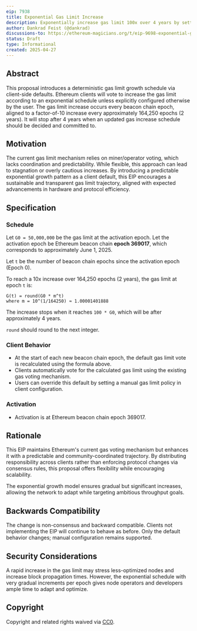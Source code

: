 ```yaml
---
eip: 7938
title: Exponential Gas Limit Increase
description: Exponentially increase gas limit 100x over 4 years by setting a default for the client vote
author: Dankrad Feist (@dankrad)
discussions-to: https://ethereum-magicians.org/t/eip-9698-exponential-gas-limit-increase-via-default-client-voting-behavior/23884
status: Draft
type: Informational
created: 2025-04-27
---
```


## Abstract

This proposal introduces a deterministic gas limit growth schedule via client-side defaults. Ethereum clients will vote to increase the gas limit according to an exponential schedule unless explicitly configured otherwise by the user. The gas limit increase occurs every beacon chain epoch, aligned to a factor-of-10 increase every approximately 164,250 epochs (2 years). It will stop after 4 years when an updated gas increase schedule should be decided and committed to.

## Motivation

The current gas limit mechanism relies on miner/operator voting, which lacks coordination and predictability. While flexible, this approach can lead to stagnation or overly cautious increases. By introducing a predictable exponential growth pattern as a client default, this EIP encourages a sustainable and transparent gas limit trajectory, aligned with expected advancements in hardware and protocol efficiency.

## Specification

### Schedule

Let `G0 = 50,000,000` be the gas limit at the activation epoch. Let the activation epoch be Ethereum beacon chain **epoch 369017**, which corresponds to approximately June 1, 2025.

Let `t` be the number of beacon chain epochs since the activation epoch (Epoch 0).

To reach a 10x increase over 164,250 epochs (2 years), the gas limit at epoch `t` is:

```text
G(t) = round(G0 * m^t)
where m = 10^(1/164250) ≈ 1.00001401888
```

The increase  stops when it reaches `100 * G0`, which will be after approximately 4 years.

`round` should round to the next integer. 

### Client Behavior

- At the start of each new beacon chain epoch, the default gas limit vote is recalculated using the formula above.
- Clients automatically vote for the calculated gas limit using the existing gas voting mechanism.
- Users can override this default by setting a manual gas limit policy in client configuration.

### Activation

- Activation is at Ethereum beacon chain epoch 369017.

## Rationale

This EIP maintains Ethereum's current gas voting mechanism but enhances it with a predictable and community-coordinated trajectory. By distributing responsibility across clients rather than enforcing protocol changes via consensus rules, this proposal offers flexibility while encouraging scalability.

The exponential growth model ensures gradual but significant increases, allowing the network to adapt while targeting ambitious throughput goals.

## Backwards Compatibility

The change is non-consensus and backward compatible. Clients not implementing the EIP will continue to behave as before. Only the default behavior changes; manual configuration remains supported.

## Security Considerations

A rapid increase in the gas limit may stress less-optimized nodes and increase block propagation times. However, the exponential schedule with very gradual increments per epoch gives node operators and developers ample time to adapt and optimize.

## Copyright

Copyright and related rights waived via [CC0](../LICENSE.md).

